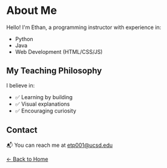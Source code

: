 # About Me

Hello! I'm Ethan, a programming instructor with experience in:

- Python 
- Java 
- Web Development (HTML/CSS/JS) 

## My Teaching Philosophy

I believe in:

- ✅ Learning by building  
- ✅ Visual explanations  
- ✅ Encouraging curiosity

## Contact

📬 You can reach me at etp001@ucsd.edu

[← Back to Home](README.md)
